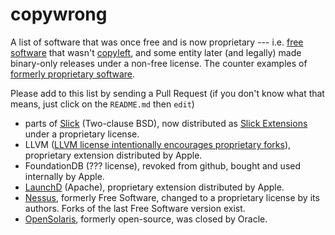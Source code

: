 # copywrong

A list of software that was once free and is now proprietary --- i.e. [free software](http://www.gnu.org/philosophy/free-sw.en.html) that wasn't [copyleft](https://www.gnu.org/copyleft/), and some entity later (and legally) made binary-only releases under a non-free license. The counter examples of [formerly proprietary software](https://en.wikipedia.org/wiki/List_of_formerly_proprietary_software).

Please add to this list by sending a Pull Request (if you don't know what that means, just click on the `README.md` then `edit`)

* parts of [Slick](https://github.com/slick/slick) (Two-clause BSD), now distributed as [Slick Extensions](http://slick.typesafe.com/doc/3.0.0/extensions.html) under a proprietary license.
* LLVM ([LLVM license intentionally encourages proprietary forks](http://llvm.org/docs/DeveloperPolicy.html#copyright-license-patents)), proprietary extension distributed by Apple.
* FoundationDB (??? license), revoked from github, bought and used internally by Apple.
* [LaunchD](https://opensource.apple.com/source/launchd/) (Apache), proprietary extension distributed by Apple.
* [Nessus](https://en.wikipedia.org/wiki/Nessus_%28software%29), formerly Free Software, changed to a proprietary license by its authors.  Forks of the last Free Software version exist.
* [OpenSolaris](http://sdtimes.com/oracle-closes-opensolaris/), formerly open-source, was closed by Oracle.
